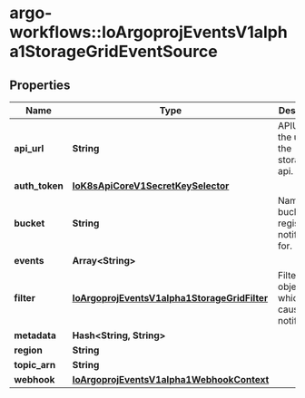 # argo-workflows::IoArgoprojEventsV1alpha1StorageGridEventSource

## Properties
Name | Type | Description | Notes
------------ | ------------- | ------------- | -------------
**api_url** | **String** | APIURL is the url of the storagegrid api. | [optional] 
**auth_token** | [**IoK8sApiCoreV1SecretKeySelector**](IoK8sApiCoreV1SecretKeySelector.md) |  | [optional] 
**bucket** | **String** | Name of the bucket to register notifications for. | [optional] 
**events** | **Array&lt;String&gt;** |  | [optional] 
**filter** | [**IoArgoprojEventsV1alpha1StorageGridFilter**](IoArgoprojEventsV1alpha1StorageGridFilter.md) | Filter on object key which caused the notification. | [optional] 
**metadata** | **Hash&lt;String, String&gt;** |  | [optional] 
**region** | **String** |  | [optional] 
**topic_arn** | **String** |  | [optional] 
**webhook** | [**IoArgoprojEventsV1alpha1WebhookContext**](IoArgoprojEventsV1alpha1WebhookContext.md) |  | [optional] 


